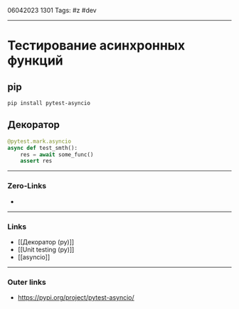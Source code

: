 06042023 1301
Tags: #z #dev 

---
# Тестирование асинхронных функций

## pip

```shell
pip install pytest-asyncio
```

## Декоратор

```python
@pytest.mark.asyncio
async def test_smth():
	res = await some_func()
	assert res
```

---
### Zero-Links
- 

---
### Links
- [[Декоратор (py)]]
- [[Unit testing (py)]]
- [[asyncio]]

---
### Outer links
- https://pypi.org/project/pytest-asyncio/